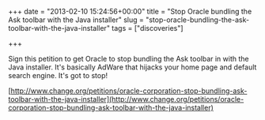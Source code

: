 +++
date = "2013-02-10 15:24:56+00:00"
title = "Stop Oracle bundling the Ask toolbar with the Java installer"
slug = "stop-oracle-bundling-the-ask-toolbar-with-the-java-installer"
tags = ["discoveries"]

+++

Sign this petition to get Oracle to stop bundling the Ask toolbar in with the Java installer. It's basically AdWare that hijacks your home page and default search engine. It's got to stop!

[http://www.change.org/petitions/oracle-corporation-stop-bundling-ask-toolbar-with-the-java-installer](http://www.change.org/petitions/oracle-corporation-stop-bundling-ask-toolbar-with-the-java-installer)
<!--more-->